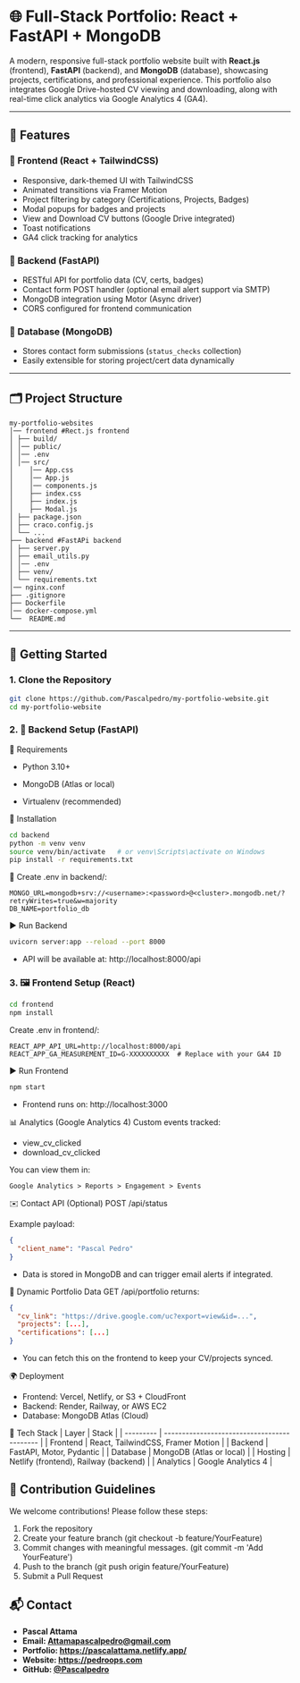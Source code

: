 # 🌐 Full-Stack Portfolio: React + FastAPI + MongoDB

A modern, responsive full-stack portfolio website built with **React.js** (frontend), **FastAPI** (backend), and **MongoDB** (database), showcasing projects, certifications, and professional experience. This portfolio also integrates Google Drive-hosted CV viewing and downloading, along with real-time click analytics via Google Analytics 4 (GA4).

---

## 📌 Features

### 🔹 Frontend (React + TailwindCSS)
- Responsive, dark-themed UI with TailwindCSS
- Animated transitions via Framer Motion
- Project filtering by category (Certifications, Projects, Badges)
- Modal popups for badges and projects
- View and Download CV buttons (Google Drive integrated)
- Toast notifications
- GA4 click tracking for analytics

### 🔹 Backend (FastAPI)
- RESTful API for portfolio data (CV, certs, badges)
- Contact form POST handler (optional email alert support via SMTP)
- MongoDB integration using Motor (Async driver)
- CORS configured for frontend communication

### 🔹 Database (MongoDB)
- Stores contact form submissions (`status_checks` collection)
- Easily extensible for storing project/cert data dynamically

---

## 🗂️ Project Structure
```
my-portfolio-websites
│── frontend #Rect.js frontend
│ ├── build/
│ │── public/
│ │── .env
│ │── src/
│    │── App.css
│    │── App.js
│    │── components.js
│    ├── index.css
│    ├── index.js
│    ├── Modal.js
│ ├── package.json
│ ├── craco.config.js
│ └── ...
├── backend #FastAPi backend
│ ├── server.py
│ ├── email_utils.py
│ │── .env
│ ├── venv/
│ └── requirements.txt
│── nginx.conf
├── .gitignore
├── Dockerfile
│── docker-compose.yml
└──  README.md
```

---
## 🚀 Getting Started

### 1. Clone the Repository

```bash
git clone https://github.com/Pascalpedro/my-portfolio-website.git
cd my-portfolio-website
```

### 2. 🔧 Backend Setup (FastAPI)
🧪 Requirements
- Python 3.10+

- MongoDB (Atlas or local)

- Virtualenv (recommended)

🔌 Installation
```bash
cd backend
python -m venv venv
source venv/bin/activate   # or venv\Scripts\activate on Windows
pip install -r requirements.txt
```
🔐 Create .env in backend/:
```env
MONGO_URL=mongodb+srv://<username>:<password>@<cluster>.mongodb.net/?retryWrites=true&w=majority
DB_NAME=portfolio_db
```
▶️ Run Backend
```bash
uvicorn server:app --reload --port 8000
```
- API will be available at: http://localhost:8000/api

### 3. 🖼️ Frontend Setup (React)
```bash
cd frontend
npm install
```
Create .env in frontend/:
```env
REACT_APP_API_URL=http://localhost:8000/api
REACT_APP_GA_MEASUREMENT_ID=G-XXXXXXXXXX  # Replace with your GA4 ID
```
▶️ Run Frontend
```bash
npm start
```
- Frontend runs on: http://localhost:3000

📊 Analytics (Google Analytics 4)
Custom events tracked:
- view_cv_clicked
- download_cv_clicked

You can view them in:
```nginx
Google Analytics > Reports > Engagement > Events
```
✉️ Contact API (Optional)
POST /api/status

Example payload:
```json
{
  "client_name": "Pascal Pedro"
}
```
- Data is stored in MongoDB and can trigger email alerts if integrated.

📄 Dynamic Portfolio Data
GET /api/portfolio returns:
```json
{
  "cv_link": "https://drive.google.com/uc?export=view&id=...",
  "projects": [...],
  "certifications": [...]
}
```
- You can fetch this on the frontend to keep your CV/projects synced.

🌍 Deployment
- Frontend: Vercel, Netlify, or S3 + CloudFront
- Backend: Render, Railway, or AWS EC2
- Database: MongoDB Atlas (Cloud)

🧠 Tech Stack
| Layer     | Stack                                       |
| --------- | ------------------------------------------- |
| Frontend  | React, TailwindCSS, Framer Motion           |
| Backend   | FastAPI, Motor, Pydantic                    |
| Database  | MongoDB (Atlas or local)                    |
| Hosting   | Netlify (frontend), Railway (backend) |
| Analytics | Google Analytics 4                          |

## 🤝 Contribution Guidelines
We welcome contributions! Please follow these steps:
1. Fork the repository
2. Create your feature branch (git checkout -b feature/YourFeature)
3. Commit changes with meaningful messages. (git commit -m 'Add YourFeature')
4. Push to the branch (git push origin feature/YourFeature)
5. Submit a Pull Request

## 📬 Contact
- **Pascal Attama** 
- **Email: Attamapascalpedro@gmail.com**
- **Portfolio: https://pascalattama.netlify.app/**
- **Website: https://pedroops.com**
- **GitHub: [@Pascalpedro](https://github.com/Pascalpedro)**